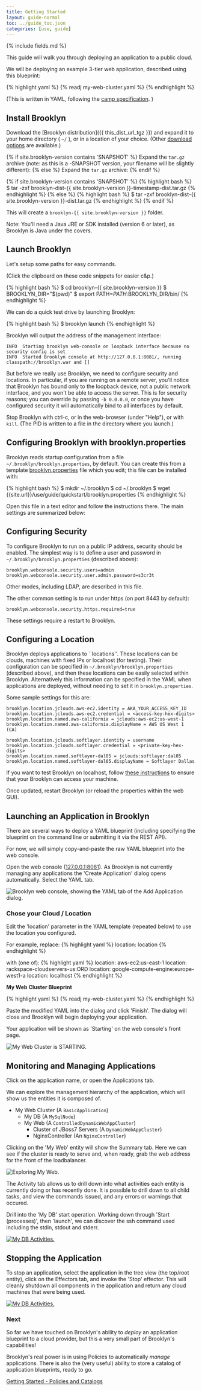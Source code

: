 ```yaml
---
title: Getting Started
layout: guide-normal
toc: ../guide_toc.json
categories: [use, guide]
---
```


{% include fields.md %}

This guide will walk you through deploying an application to a public cloud.

We will be deploying an example 3-tier web application, described using this blueprint: 

{% highlight yaml %}
{% readj my-web-cluster.yaml %}
{% endhighlight %}

(This is written in YAML, following the [camp specification](https://www.oasis-open.org/committees/camp/). )


## Install Brooklyn

Download the [Brooklyn distribution]({{ this_dist_url_tgz }}) and expand it to your home directory ( `~/` ), or in a location of your choice. (Other [download options]({{site.url}}/start/download.html) are available.)

{% if site.brooklyn-version contains 'SNAPSHOT' %}
Expand the `tar.gz` archive (note: as this is a -SNAPSHOT version, your filename will be slightly different):
{% else %}
Expand the `tar.gz` archive:
{% endif %}

{% if site.brooklyn-version contains 'SNAPSHOT' %}
{% highlight bash %}
$ tar -zxf brooklyn-dist-{{ site.brooklyn-version }}-timestamp-dist.tar.gz
{% endhighlight %}
{% else %}
{% highlight bash %}
$ tar -zxf brooklyn-dist-{{ site.brooklyn-version }}-dist.tar.gz
{% endhighlight %}
{% endif %}

This will create a `brooklyn-{{ site.brooklyn-version }}` folder.

Note: You'll need a Java JRE or SDK installed (version 6 or later), as Brooklyn is Java under the covers.

## Launch Brooklyn

Let's setup some paths for easy commands.

(Click the clipboard on these code snippets for easier c&p.)

{% highlight bash %}
$ cd brooklyn-{{ site.brooklyn-version }}
$ BROOKLYN_DIR="$(pwd)"
$ export PATH=$PATH:$BROOKLYN_DIR/bin/
{% endhighlight %}

We can do a quick test drive by launching Brooklyn:

{% highlight bash %}
$ brooklyn launch
{% endhighlight %}

Brooklyn will output the address of the management interface:

    INFO  Starting brooklyn web-console on loopback interface because no security config is set
    INFO  Started Brooklyn console at http://127.0.0.1:8081/, running classpath://brooklyn.war and []

But before we really use Brooklyn, we need to configure security and locations.
In particular, if you are running on a remote server, you'll notice that Brooklyn has
bound only to the loopback device, not a public network interface, and you won't be able
to access the server. This is for security reasons; you can override by passing `-b 0.0.0.0`,
or once you have configured security it will automatically bind to all interfaces by default.
 
Stop Brooklyn with ctrl-c, or in the web-browser (under "Help"), or with `kill`.
(The PID is written to a file in the directory where you launch.) 


<a name="properties"></a>
## Configuring Brooklyn with brooklyn.properties

Brooklyn reads startup configuration from a file `~/.brooklyn/brooklyn.properties`, by default.
You can create this from a template [brooklyn.properties](brooklyn.properties) file which you edit;
this file can be installed with:

{% highlight bash %}
$ mkdir ~/.brooklyn
$ cd ~/.brooklyn
$ wget {{site.url}}/use/guide/quickstart/brooklyn.properties
{% endhighlight %}

Open this file in a text editor and follow the instructions there. The main settings are summarized below:

<a name="security"></a>
## Configuring Security

To configure Brooklyn to run on a public IP address, security should be enabled.
The simplest way is to define a user and password in `~/.brooklyn/brooklyn.properties`
(described above): 

    brooklyn.webconsole.security.users=admin
    brooklyn.webconsole.security.user.admin.password=s3cr3t

Other modes, including LDAP, are described in this file.

The other common setting is to run under https (on port 8443 by default):

    brooklyn.webconsole.security.https.required=true

These settings require a restart to Brooklyn.


<a name="location"></a>
## Configuring a Location

Brooklyn deploys applications to ``locations''. These locations
can be clouds, machines with fixed IPs or localhost (for testing).
Their configuration can be specified in `~/.brooklyn/brooklyn.properties` (described above),
and then these locations can be easily selected within Brooklyn.
Alternatively this information can be specified in the YAML when applications are deployed,
without needing to set it in `brooklyn.properties`.

Some sample settings for this are:

    brooklyn.location.jclouds.aws-ec2.identity = AKA_YOUR_ACCESS_KEY_ID
    brooklyn.location.jclouds.aws-ec2.credential = <access-key-hex-digits>
    brooklyn.location.named.aws-california = jclouds:aws-ec2:us-west-1
    brooklyn.location.named.aws-california.displayName = AWS US West 1 (CA)

    brooklyn.location.jclouds.softlayer.identity = username
    brooklyn.location.jclouds.softlayer.credential = <private-key-hex-digits>
    brooklyn.location.named.softlayer-dal05 = jclouds:softlayer:dal05
    brooklyn.location.named.softlayer-dal05.displayName = Softlayer Dallas

If you want to test Brooklyn on localhost, follow [these instructions]({{site.url}}/use/guide/locations/) 
to ensure that your Brooklyn can access your machine.

Once updated, restart Brooklyn (or reload the properties within the web GUI).


## Launching an Application in Brooklyn

There are several ways to deploy a YAML blueprint (including specifying the blueprint on the command line or submitting it via the REST API).

For now, we will simply copy-and-paste the raw YAML blueprint into the web console.

Open the web console ([127.0.0.1:8081](http://127.0.0.1:8081)). As Brooklyn is not currently managing any applications the 'Create Application' dialog opens automatically. Select the YAML tab.

![Brooklyn web console, showing the YAML tab of the Add Application dialog.](images/add-application-modal-yaml.png)


### Chose your Cloud / Location

Edit the 'location' parameter in the YAML template (repeated below) to use the location you configured.

For example, replace:
{% highlight yaml %}
location: location
{% endhighlight %}

with (one of):
{% highlight yaml %}
location: aws-ec2:us-east-1
location: rackspace-cloudservers-us:ORD
location: google-compute-engine:europe-west1-a
location: localhost
{% endhighlight %}

**My Web Cluster Blueprint**

{% highlight yaml %}
{% readj my-web-cluster.yaml %}
{% endhighlight %}

Paste the modified YAML into the dialog and click 'Finish'.
The dialog will close and Brooklyn will begin deploying your application.

Your application will be shown as 'Starting' on the web console's front page.

![My Web Cluster is STARTING.](images/my-web-cluster-starting.png)


## Monitoring and Managing Applications

Click on the application name, or open the Applications tab.

We can explore the management hierarchy of the application, which will show us the entities it is composed of.

 * My Web Cluster (A `BasicApplication`)
     * My DB (A `MySqlNode`)
     * My Web (A `ControlledDynamicWebAppCluster`)
        * Cluster of JBoss7 Servers (A `DynamicWebAppCluster`)
        * NginxController (An `NginxController`)



Clicking on the 'My Web' entity will show the Summary tab. Here we can see if the cluster is ready to serve and, when ready, grab the web address for the front of the loadbalancer.

![Exploring My Web.](images/my-web.png)


The Activity tab allows us to drill down into what activities each entity is currently doing or has recently done. It is possible to drill down to all child tasks, and view the commands issued, and any errors or warnings that occured.

Drill into the 'My DB' start operation. Working down through  'Start (processes)', then 'launch', we can discover the ssh command used including the stdin, stdout and stderr.

[![My DB Activities.](images/my-db-activities.png)](images/my-db-activities-large.png)


## Stopping the Application

To stop an application, select the application in the tree view (the top/root entity), click on the Effectors tab, and invoke the 'Stop' effector. This will cleanly shutdown all components in the application and return any cloud machines that were being used.

[![My DB Activities.](images/my-web-cluster-stop-confirm.png)](images/my-web-cluster-stop-confirm-large.png)


### Next 

So far we have touched on Brooklyn's ability to *deploy* an application blueprint to a cloud provider, but this a very small part of Brooklyn's capabilities!

Brooklyn's real power is in using Policies to automatically *manage* applications. There is also the (very useful) ability to store a catalog of application blueprints, ready to go.

[Getting Started - Policies and Catalogs](policies-and-catalogs.html)
